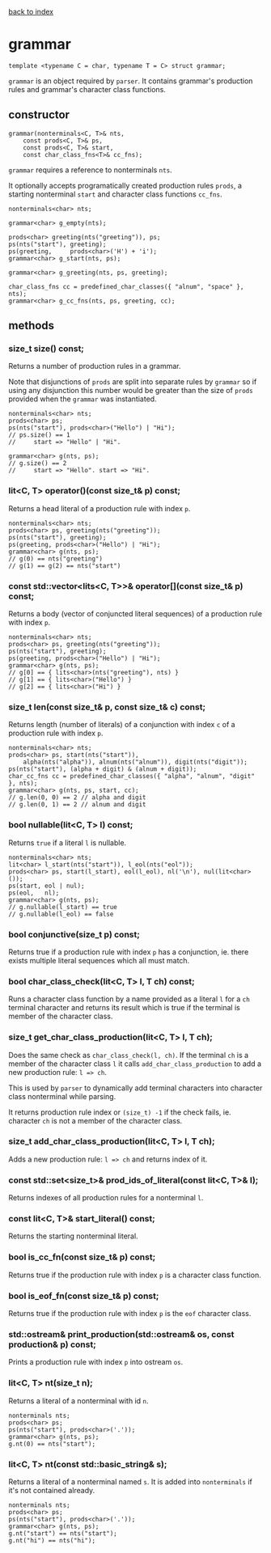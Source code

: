 [back to index](../README.md#classes-and-structs)

# grammar

```
template <typename C = char, typename T = C> struct grammar;
```

`grammar` is an object required by `parser`. It contains grammar's production rules and grammar's character class functions.

## constructor

```
grammar(nonterminals<C, T>& nts,
	const prods<C, T>& ps,
	const prods<C, T>& start,
	const char_class_fns<T>& cc_fns);
```
`grammar` requires a reference to nonterminals `nts`.

It optionally accepts programatically created production rules `prods`, a starting nonterminal `start` and character class functions `cc_fns`.

```
nonterminals<char> nts;

grammar<char> g_empty(nts);

prods<char> greeting(nts("greeting")), ps;
ps(nts("start"), greeting);
ps(greeting,     prods<char>('H') + 'i');
grammar<char> g_start(nts, ps);

grammar<char> g_greeting(nts, ps, greeting);

char_class_fns cc = predefined_char_classes({ "alnum", "space" }, nts);
grammar<char> g_cc_fns(nts, ps, greeting, cc);
```

## methods

### size_t size() const;

Returns a number of production rules in a grammar.

Note that disjunctions of `prods` are split into separate rules by `grammar` so if using any disjunction this number would be greater than the size of `prods` provided when the `grammar` was instantiated.

```
nonterminals<char> nts;
prods<char> ps;
ps(nts("start"), prods<char>("Hello") | "Hi");
// ps.size() == 1
//     start => "Hello" | "Hi".

grammar<char> g(nts, ps);
// g.size() == 2
//     start => "Hello". start => "Hi".
```

### lit<C, T> operator()(const size_t& p) const;

Returns a head literal of a production rule with index `p`.

```
nonterminals<char> nts;
prods<char> ps, greeting(nts("greeting"));
ps(nts("start"), greeting);
ps(greeting, prods<char>("Hello") | "Hi");
grammar<char> g(nts, ps);
// g(0) == nts("greeting")
// g(1) == g(2) == nts("start")
```

### const std::vector<lits<C, T>>& operator[](const size_t& p) const;

Returns a body (vector of conjuncted literal sequences) of a production rule with index `p`.

```
nonterminals<char> nts;
prods<char> ps, greeting(nts("greeting"));
ps(nts("start"), greeting);
ps(greeting, prods<char>("Hello") | "Hi");
grammar<char> g(nts, ps);
// g[0] == { lits<char>(nts("greeting"), nts) }
// g[1] == { lits<char>("Hello") }
// g[2] == { lits<char>("Hi") }
```

### size_t len(const size_t& p, const size_t& c) const;

Returns length (number of literals) of a conjunction with index `c` of a production rule with index `p`.

```
nonterminals<char> nts;
prods<char> ps, start(nts("start")),
	alpha(nts("alpha")), alnum(nts("alnum")), digit(nts("digit"));
ps(nts("start"), (alpha + digit) & (alnum + digit));
char_cc_fns cc = predefined_char_classes({ "alpha", "alnum", "digit" }, nts);
grammar<char> g(nts, ps, start, cc);
// g.len(0, 0) == 2 // alpha and digit
// g.len(0, 1) == 2 // alnum and digit
```


### bool nullable(lit<C, T> l) const;

Returns `true` if a literal `l` is nullable.

```
nonterminals<char> nts;
lit<char> l_start(nts("start")), l_eol(nts("eol"));
prods<char> ps, start(l_start), eol(l_eol), nl('\n'), nul(lit<char>());
ps(start, eol | nul);
ps(eol,   nl);
grammar<char> g(nts, ps);
// g.nullable(l_start) == true
// g.nullable(l_eol) == false
```

### bool conjunctive(size_t p) const;

Returns true if a production rule with index `p` has a conjunction, ie. there exists multiple literal sequences which all must match.


### bool char_class_check(lit<C, T> l, T ch) const;

Runs a character class function by a name provided as a literal `l` for a `ch` terminal character and returns its result which is true if the terminal is member of the character class.


### size_t get_char_class_production(lit<C, T> l, T ch);

Does the same check as `char_class_check(l, ch)`. If the terminal `ch` is a member of the character class `l` it calls `add_char_class_production` to add a new production rule: `l => ch`.

This is used by `parser` to dynamically add terminal characters into character class nonterminal while parsing.

It returns production rule index or `(size_t) -1` if the check fails, ie. character `ch` is not a member of the character class.


### size_t add_char_class_production(lit<C, T> l, T ch);

Adds a new production rule: `l => ch` and returns index of it.


### const std::set<size_t>& prod_ids_of_literal(const lit<C, T>& l);

Returns indexes of all production rules for a nonterminal `l`.


### const lit<C, T>& start_literal() const;

Returns the starting nonterminal literal.


### bool is_cc_fn(const size_t& p) const;

Returns true if the production rule with index `p` is a character class function.


### bool is_eof_fn(const size_t& p) const;

Returns true if the production rule with index `p` is the `eof` character class.


### std::ostream& print_production(std::ostream& os, const production& p) const;

Prints a production rule with index `p` into ostream `os`.


### lit<C, T> nt(size_t n);

Returns a literal of a nonterminal with id `n`.

```
nonterminals nts;
prods<char> ps;
ps(nts("start"), prods<char>('.'));
grammar<char> g(nts, ps);
g.nt(0) == nts("start");
```

### lit<C, T> nt(const std::basic_string<C>& s);

Returns a literal of a nonterminal named `s`. It is added into `nonterminals` if it's not contained already.

```
nonterminals nts;
prods<char> ps;
ps(nts("start"), prods<char>('.'));
grammar<char> g(nts, ps);
g.nt("start") == nts("start");
g.nt("hi") == nts("hi");
```
